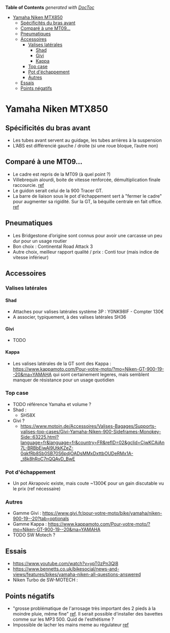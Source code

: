 <!-- START doctoc generated TOC please keep comment here to allow auto update -->
<!-- DON'T EDIT THIS SECTION, INSTEAD RE-RUN doctoc TO UPDATE -->
**Table of Contents**  *generated with [DocToc](https://github.com/thlorenz/doctoc)*

- [Yamaha Niken MTX850](#yamaha-niken-mtx850)
  - [Spécificités du bras avant](#sp%C3%A9cificit%C3%A9s-du-bras-avant)
  - [Comparé à une MT09...](#compar%C3%A9-%C3%A0-une-mt09)
  - [Pneumatiques](#pneumatiques)
  - [Accessoires](#accessoires)
    - [Valises latérales](#valises-lat%C3%A9rales)
      - [Shad](#shad)
      - [Givi](#givi)
      - [Kappa](#kappa)
    - [Top case](#top-case)
    - [Pot d'échappement](#pot-d%C3%A9chappement)
    - [Autres](#autres)
  - [Essais](#essais)
  - [Points négatifs](#points-n%C3%A9gatifs)

<!-- END doctoc generated TOC please keep comment here to allow auto update -->

# Yamaha Niken MTX850
## Spécificités du bras avant
* Les tubes avant servent au guidage, les tubes arrières à la suspension
* L’ABS est différencié gauche / droite (si une roue bloque, l’autre non)

## Comparé à une MT09...
* Le cadre est repris de la MT09 (à quel point ?)
* Villebrequin alourdi, boite de vitesse renforcée, démultiplication finale raccourcie. [ref](https://youtu.be/ypT0zPn3Ql8?t=111)
* Le guidon serait celui de la 900 Tracer GT.
* La barre de liaison sous le pot d'échappement sert à "fermer le cadre" pour augmenter sa rigidité. Sur la GT, la béquille centrale en fait office. [ref](https://www.mt09.net/t9993p300-votre-avis-sur-le-niken-le-trois-roues-yam)

## Pneumatiques
* Les Bridgestone d’origine sont connus pour avoir une carcasse un peu dur pour un usage routier
* Bon choix : Continental Road Attack 3
* Autre choix, meilleur rapport qualité / prix : Conti tour (mais indice de vitesse inférieur)

## Accessoires
### Valises latérales
#### Shad
* Attaches pour valises latérales système 3P : Y0NK98IF - Compter 130€
* A associer, typiquement, à des valises latérales SH36
#### Givi
* TODO
#### Kappa
* Les valises latérales de la GT sont des Kappa : https://www.kappamoto.com/Pour-votre-moto/?mo=Niken-GT-900-19--20&ma=YAMAHA qui sont certainement legeres, mais semblent manquer de résistance pour un usage quotidien

### Top case
* TODO référence Yamaha et volume ?
* Shad :
    * SH58X
* Givi ?
    * https://www.motoin.de/Accessoires/Valises-Bagages/Supports-valises-top-cases/Givi-Yamaha-Niken-900-Sideframes-Monokey-Side::63225.html?language=fr&language=fr&country=FR&refID=02&gclid=CjwKCAiAn7L-BRBbEiwAl9UtkKZeZ-0qkfRb8Sb0SB70S6pdjOADsMMxDxttbOUDeRMx1A-_t8k8hRoC7nQQAvD_BwE

### Pot d'échappement
* Un pot Akrapovic existe, mais coute ~1300€ pour un gain discutable vu le prix (ref nécessaire)

### Autres
* Gamme Givi : https://www.givi.fr/pour-votre-moto/bike/yamaha/niken-900-19--20?tab=optionals
* Gamme Kappa : https://www.kappamoto.com/Pour-votre-moto/?mo=Niken-GT-900-19--20&ma=YAMAHA
* TODO SW Motech ?

## Essais
* https://www.youtube.com/watch?v=ypT0zPn3Ql8
* https://www.bennetts.co.uk/bikesocial/news-and-views/features/bikes/yamaha-niken-all-questions-answered
* Niken Turbo de SW-MOTECH :

## Points négatifs
* "grosse problématique de l'arrosage très important des 2 pieds à la moindre pluie, même fine" [ref](https://www.mt09.net/t9993p300-votre-avis-sur-le-niken-le-trois-roues-yam). Il serait possible d'installer des bavettes comme sur les MP3 500. Quid de l'esthétisme ?
* Impossible de lacher les mains meme au régulateur [ref](https://youtu.be/ypT0zPn3Ql8?t=460)
